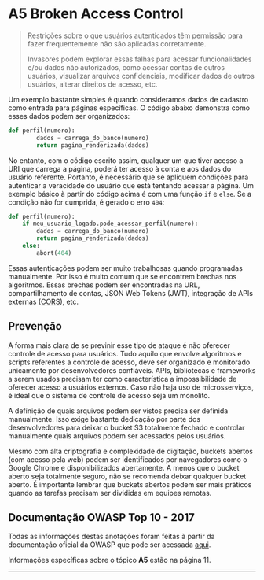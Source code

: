 # A5 Broken Access Control

> Restrições sobre o que usuários autenticados têm permissão para fazer frequentemente não são aplicadas corretamente.
>
> Invasores podem explorar essas falhas para acessar funcionalidades e/ou dados não autorizados, como acessar contas de outros usuários, visualizar arquivos confidenciais, modificar dados de outros usuários, alterar direitos de acesso, etc.

Um exemplo bastante simples é quando consideramos dados de cadastro como entrada para páginas específicas. O código abaixo demonstra como esses dados podem ser organizados:

``` python
def perfil(numero):
        dados = carrega_do_banco(numero)
        return pagina_renderizada(dados)

```

No entanto, com o código escrito assim, qualquer um que tiver acesso a URI que carrega a página, poderá ter acesso à conta e aos dados do usuário referente. Portanto, é necessário que se apliquem condições para autenticar a veracidade do usuário que está tentando acessar a página. Um exemplo básico à partir do código acima é com uma função `if` e `else`. Se a condição não for cumprida, é gerado o erro `404`:

``` python
def perfil(numero):
    if meu_usuario_logado.pode_acessar_perfil(numero):
        dados = carrega_do_banco(numero)
        return pagina_renderizada(dados)
    else:
        abort(404)

```

Essas autenticações podem ser muito trabalhosas quando programadas manualmente. Por isso é muito comum que se encontrem brechas nos algoritmos. Essas brechas podem ser encontradas na URL, compartilhamento de contas, JSON Web Tokens (JWT), integração de APIs externas ([CORS](https://aws.amazon.com/pt/what-is/cross-origin-resource-sharing/#:~:text=O%20CORS%20define%20uma%20maneira,código%20no%20lado%20do%20cliente.)), etc.

## Prevenção

A forma mais clara de se previnir esse tipo de ataque é não oferecer controle de acesso para usuários. Tudo aquilo que envolve algoritmos e scripts referentes a controle de acesso, deve ser organizado e monitorado unicamente por desenvolvedores confiáveis. APIs, bibliotecas e frameworks a serem usados precisam ter como característica a impossibilidade de oferecer acesso a usuários externos. Caso não haja uso de microsserviços, é ideal que o sistema de controle de acesso seja um monolito.

A definição de quais arquivos podem ser vistos precisa ser definida manualmente. Isso exige bastante dedicação por parte dos desenvolvedores para deixar o bucket S3 totalmente fechado e controlar manualmente quais arquivos podem ser acessados pelos usuários.

Mesmo com alta criptografia e complexidade de digitação, buckets abertos (com acesso pela web) podem ser identificados por navegadores como o Google Chrome e disponibilizados abertamente. A menos que o bucket aberto seja totalmente seguro, não se recomenda deixar qualquer bucket aberto. É importante lembrar que buckets abertos podem ser mais práticos quando as tarefas precisam ser divididas em equipes remotas.

## Documentação OWASP Top 10 - 2017

Todas as informações destas anotações foram feitas à partir da documentação oficial da OWASP que pode ser acessada [aqui](https://github.com/OWASP/Top10/blob/master/2017/OWASP%20Top%2010-2017%20(en).pdf).

Informações específicas sobre o tópico **A5** estão na página 11.

---
